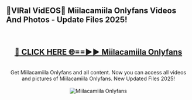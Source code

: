 <h2>🔴VIRal VidEOS🔴 Miilacamiila Onlyfans Videos And Photos - Update Files 2025!</h2>
<br>
<div align="center">
<h2><a href="https://virallinks.top/odZfE0" rel="nofollow">🔴 CLICK HERE 🌐==►► Miilacamiila Onlyfans</a></h2>
<br>
Get Miilacamiila Onlyfans and all content. Now you can access all videos and pictures of Miilacamiila Onlyfans. New Updated Files 2025!
<br>
<br>
<a href="https://virallinks.top/odZfE0" rel="nofollow" data-target="animated-image.originalLink"><img src="https://i.imgur.com/dJHk4Zq.gif)" alt="Miilacamiila Onlyfans" style="max-width: 100%; display: inline-block;" data-target="animated-image.originalImage"></a>
</div>
<br>
